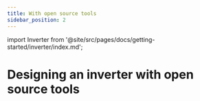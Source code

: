 ```yaml
---
title: With open source tools
sidebar_position: 2
---
```


import Inverter from '@site/src/pages/docs/getting-started/inverter/index.md';

# Designing an inverter with open source tools

<Inverter open={true} />

